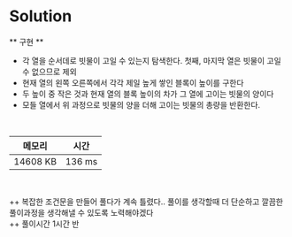 # Solution

** 구현 **
- 각 열을 순서데로 빗물이 고일 수 있는지 탐색한다. 첫째, 마지막 열은 빗물이 고일 수 없으므로 제외
- 현재 열의 왼쪽 오른쪽에서 각각 제일 높게 쌓인 블록이 높이를 구한다
- 두 높이 중 작은 것과 현재 열의 블록 높이의 차가 그 열에 고이는 빗물의 양이다
- 모들 열에서 위 과정으로 빗물의 양을 더해 고이는 빗물의 총량을 반환한다.


</br>

|메모리|시간|
|---|---|
|14608 KB|136 ms|
</br>

++ 복잡한 조건문을 만들어 풀다가 계속 틀렸다.. 풀이를 생각할때 더 단순하고 깔끔한 풀이과정을 생각해낼 수 있도록 노력해야겠다 </br>
++ 풀이시간 1시간 반